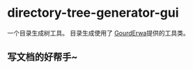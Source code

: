 # directory-tree-generator-gui
一个目录生成树工具。
目录生成使用了
[GourdErwa](https://github.com/GourdErwa/MyNote)提供的工具类。

## 写文档的好帮手~

